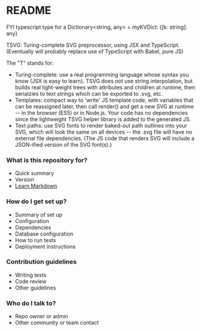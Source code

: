 # README #

FYI typescript type for a Dictionary<string, any> =    myKVDict: {[k: string]: any}

TSVG: Turing-complete SVG preprocessor, using JSX and TypeScript.
(Eventually will probably replace use of TypeScript with Babel, pure JS)

The "T" stands for:
- Turing-complete: use a real programming language whose syntax you know (JSX is easy to learn). TSVG does not use string interpolation, but builds real light-weight trees with attributes and children at runtime, then serialzies to text strings which can be exported to .svg, etc.
- Templates: compact way to 'write' JS template code, with variables that can be reassigned later, then call render() and get a new SVG at runtime -- in the browser (ES5) or in Node.js. Your code has no dependencies since the lightweight TSVG helper library is added to the generated JS.
- Text paths: use SVG fonts to render baked-out path outlines into your SVG, which will look the same on all devices -- the .svg file will have no external file dependencies. (The JS code that renders SVG will include a JSON-ified version of the SVG font(s).)

### What is this repository for? ###

* Quick summary
* Version
* [Learn Markdown](https://bitbucket.org/tutorials/markdowndemo)

### How do I get set up? ###

* Summary of set up
* Configuration
* Dependencies
* Database configuration
* How to run tests
* Deployment instructions

### Contribution guidelines ###

* Writing tests
* Code review
* Other guidelines

### Who do I talk to? ###

* Repo owner or admin
* Other community or team contact